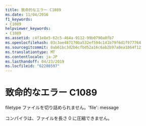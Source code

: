 ```yaml
---
title: 致命的なエラー C1089
ms.date: 11/04/2016
f1_keywords:
- C1089
helpviewer_keywords:
- C1089
ms.assetid: c4f1e8e5-62c5-464a-9112-99b0790a0fb7
ms.openlocfilehash: 03c3ae487170ba532ef594c141b79f6d1f977764
ms.sourcegitcommit: 0ab61bc3d2b6cfbd52a16c6ab2b97a8ea1864f12
ms.translationtype: MT
ms.contentlocale: ja-JP
ms.lasthandoff: 04/23/2019
ms.locfileid: "62208597"
---
```

# <a name="fatal-error-c1089"></a>致命的なエラー C1089

filetype ファイルを切り詰められません。'file': message

コンパイラは、ファイルを長さ 0 に圧縮できません。